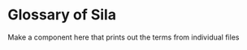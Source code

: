 # Glossary of Sila

<TODO>Make a component here that prints out the terms from individual files</TODO>